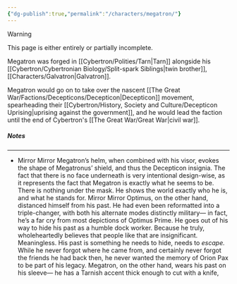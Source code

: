 ```yaml
---
{"dg-publish":true,"permalink":"/characters/megatron/"}
---
```

  
>[!warning] 
>This page is either entirely or partially incomplete. 

Megatron was forged in [[Cybertron/Polities/Tarn\|Tarn]] alongside his [[Cybertron/Cybertronian Biology/Split-spark Siblings\|twin brother]], [[Characters/Galvatron\|Galvatron]].

Megatron would go on to take over the nascent [[The Great War/Factions/Decepticons/Decepticon\|Decepticon]] movement, spearheading their [[Cybertron/History, Society and Culture/Decepticon Uprising\|uprising against the government]], and he would lead the faction until the end of Cybertron's [[The Great War/Great War\|civil war]].
##### Notes
---
- Mirror Mirror Megatron’s helm, when combined with his visor, evokes the shape of Megatronus’ shield, and thus the Decepticon insignia. The fact that there is no face underneath is very intentional design-wise, as it represents the fact that Megatron is exactly what he seems to be. There is nothing under the mask. He shows the world exactly who he is, and what he stands for. Mirror Mirror Optimus, on the other hand, distanced himself from his past. He had even been reformatted into a triple-changer, with both his alternate modes distinctly military— in fact, he’s a far cry from most depictions of Optimus Prime. He goes out of his way to hide his past as a humble dock worker. Because he truly, wholeheartedly believes that people like that are insignificant. Meaningless. His past is something he needs to hide, needs to *escape.* While he never forgot where he came from, and certainly never forgot the friends he had back then, he never wanted the memory of Orion Pax to be part of his legacy. Megatron, on the other hand, wears his past on his sleeve— he has a Tarnish accent thick enough to cut with a knife, 